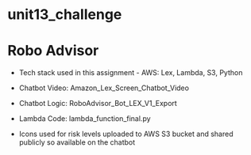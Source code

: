 # unit13_challenge

# Robo Advisor

- Tech stack used in this assignment - AWS: Lex, Lambda, S3, Python

- Chatbot Video: Amazon_Lex_Screen_Chatbot_Video

- Chatbot Logic: RoboAdvisor_Bot_LEX_V1_Export

- Lambda Code: lambda_function_final.py

- Icons used for risk levels uploaded to AWS S3 bucket and shared publicly so available on the chatbot
